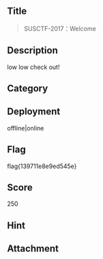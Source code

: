 ## Title
>  SUSCTF-2017：Welcome

## Description

low low check out!

## Category

## Deployment

offline|online                                        

## Flag

flag{139711e8e9ed545e}

## Score


250

## Hint

## Attachment


